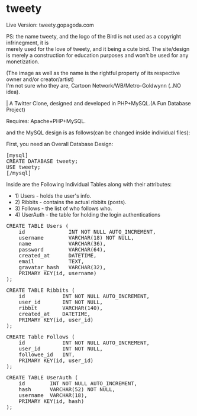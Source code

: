 tweety
======
Live Version: tweety.gopagoda.com

PS: the name tweety, and the logo of the Bird is not used as a copyright infrinegment, it is<br>
merely used for the love of tweety, and it being a cute bird. The site/design is merely a construction for education
purposes and won't be used for any monetization.

(The image as well as the name is the rightful property of its respective owner and/or creator/artist)<br>
I'm not sure who they are, Cartoon Network/WB/Metro-Goldwynn (..NO idea). 

|
A Twitter Clone, designed and developed in PHP+MySQL.(A Fun Database Project)

Requires: Apache+PHP+MySQL.

and the MySQL design is as follows(can be changed inside individual files):

First, you need an Overall Database Design:
<pre>[mysql]
CREATE DATABASE tweety;
USE tweety;
[/mysql]</pre>

Inside are the Following Individual Tables along with their attributes:

<ul>
	<li>1) Users - holds the user's info.</li>
	<li>2) Ribbits - contains the actual ribbits (posts).</li>
	<li>3) Follows - the list of who follows who.</li>
	<li>4) UserAuth - the table for holding the login authentications</li>
</ul>

<pre>
CREATE TABLE Users (
    id              INT NOT NULL AUTO_INCREMENT,
    username        VARCHAR(18) NOT NULL,
    name            VARCHAR(36),
    password        VARCHAR(64),
    created_at      DATETIME,
    email           TEXT,
    gravatar_hash   VARCHAR(32),
    PRIMARY KEY(id, username)
);
</pre>

<pre>
CREATE TABLE Ribbits (
    id            INT NOT NULL AUTO_INCREMENT,
    user_id       INT NOT NULL,
    ribbit        VARCHAR(140),
    created_at    DATETIME,
    PRIMARY KEY(id, user_id)
);
</pre>

<pre>
CREATE Table Follows (
    id            INT NOT NULL AUTO_INCREMENT,
    user_id       INT NOT NULL,
    followee_id   INT,
    PRIMARY KEY(id, user_id)
);
</pre>

<pre>
CREATE TABLE UserAuth (
    id        INT NOT NULL AUTO_INCREMENT,
    hash      VARCHAR(52) NOT NULL,
    username  VARCHAR(18),
    PRIMARY KEY(id, hash)
);
</pre>

